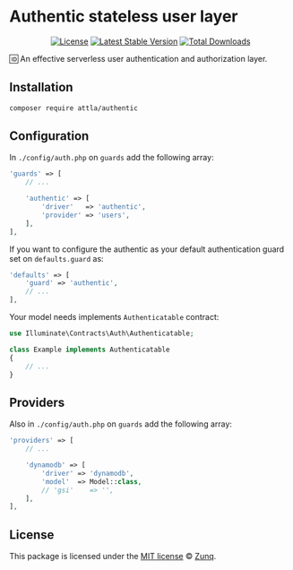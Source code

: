 # Authentic stateless user layer

<p align="center">
<a href="LICENSE"><img src="https://img.shields.io/badge/license-MIT-lightgrey.svg" alt="License"></a>
<a href="https://packagist.org/packages/attla/authentic"><img src="https://img.shields.io/packagist/v/attla/authentic" alt="Latest Stable Version"></a>
<a href="https://packagist.org/packages/attla/authentic"><img src="https://img.shields.io/packagist/dt/attla/authentic" alt="Total Downloads"></a>
</p>

🆔 An effective serverless user authentication and authorization layer.

## Installation

```bash
composer require attla/authentic
```

## Configuration

In `./config/auth.php` on `guards` add the following array:

```php
'guards' => [
    // ...

    'authentic' => [
        'driver'   => 'authentic',
        'provider' => 'users',
    ],
],
```

If you want to configure the authentic as your default authentication guard set on `defaults.guard` as:

```php
'defaults' => [
    'guard' => 'authentic',
    // ...
],
```

Your model needs implements `Authenticatable` contract:

```php
use Illuminate\Contracts\Auth\Authenticatable;

class Example implements Authenticatable
{
    // ...
}
```

## Providers

Also in `./config/auth.php` on `guards` add the following array:

```php
'providers' => [
    // ...

    'dynamodb' => [
        'driver' => 'dynamodb',
        'model'  => Model::class,
        // 'gsi'    => '',
    ],
],
```

## License

This package is licensed under the [MIT license](LICENSE) © [Zunq](https://zunq.com).
